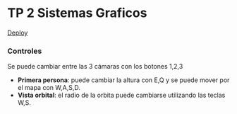 # TP 2 Sistemas Graficos

[Deploy](https://contigianfranco.github.io/sistemas-graficos-castillo/)


### Controles

Se puede cambiar entre las 3 cámaras con los botones 1,2,3

* **Primera persona**: puede cambiar la altura con E,Q y se puede mover por el mapa con W,A,S,D.
* **Vista orbital**: el radio de la orbita puede cambiarse utilizando las teclas W,S.
